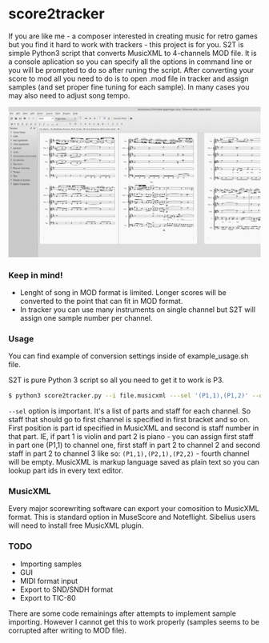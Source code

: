 # score2tracker
If you are like me - a composer interested in creating music for retro games but you find it hard to work with trackers - this project is for you.
S2T is simple Python3 script that converts MusicXML to 4-channels MOD file.
It is a console aplication so you can specify all the options in command line or you will be prompted to do so after runing the script. After converting your score to mod all you need to do is to open .mod file in tracker and assign samples (and set proper fine tuning for each sample). In many cases you may also need to adjust song tempo.

![demo](https://raw.githubusercontent.com/przem360/score2tracker/master/demo.gif)



### Keep in mind!

  - Lenght of song in MOD format is limited. Longer scores will be converted to the point that can fit in MOD format.
  - In tracker you can use many instruments on single channel but S2T will assign one sample number per channel.

### Usage

You can find example of conversion settings inside of example_usage.sh file.


S2T is pure Python 3 script so all you need to get it to work is P3.

```sh
$ python3 score2tracker.py --i file.musicxml ---sel '(P1,1),(P1,2)' --o file.mod
```

`--sel` option is important. It's a list of parts and staff for each channel. So staff that should go to first channel is specified in first bracket and so on. First position is part id specified in MusicXML and second is staff number in that part. IE, if part 1 is violin and part 2 is piano - you can assign first staff in part one (P1,1) to channel one, first staff in part 2 to channel 2 and second staff in part 2 to channel 3 like so: `(P1,1),(P2,1),(P2,2)` - fourth channel will be empty.
MusicXML is markup language saved as plain text so you can lookup part ids in every text editor.

### MusicXML

Every major scorewriting software can export your comosition to MusicXML format. This is standard option in MuseScore and Noteflight. Sibelius users will need to install free MusicXML plugin.

### TODO

 - Importing samples
 - GUI
 - MIDI format input
 - Export to SND/SNDH format
 - Export to TIC-80

There are some code remainings after attempts to implement sample importing. However I cannot get this to work properly (samples seems to be corrupted after writing to MOD file).
